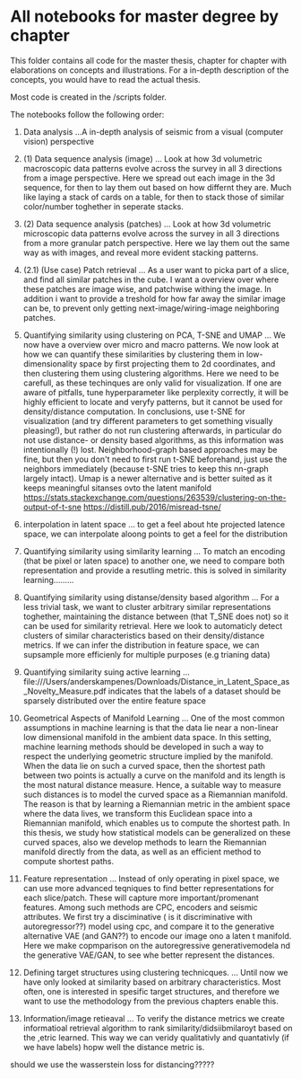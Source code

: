 # All notebooks for master degree by chapter
This folder contains all code for the master thesis, chapter for chapter with elaborations on concepts and illustrations. 
For a in-depth description  of the concepts, you would have to read the actual thesis. 

Most code is created in the /scripts folder. 

The notebooks follow the following order:

01. Data analysis 
...A in-depth analysis of seismic from a visual (computer vision) perspective 
02. (1) Data sequence analysis (image)
... Look at how 3d volumetric macroscopic data patterns evolve across the survey in all 3 directions from a image perspective. Here we spread out each image in the 3d sequence, for then to lay them out based on how differnt they are. Much like laying a stack of cards on a table, for then to stack those of similar color/number toghether in seperate stacks. 
02. (2) Data sequence analysis (patches)
... Look at how 3d volumetric microscopic data patterns evolve across the survey in all 3 directions from a more granular patch perspective. Here we lay them out the same way as with images, and reveal more evident stacking patterns. 
02. (2.1) (Use case) Patch retrieval
... As a user  want to picka  part of a slice, and find all similar patches in the cube. I want a overview over where these patches are  image wise, and patchwise withing the image. In addition i want to provide a treshold for how far away the similar image can be, to prevent only getting next-image/wiring-image neighboring patches. 
03. Quantifying similarity using clustering on PCA, T-SNE and UMAP
... We now have a overview over micro and macro patterns. We now look at how we can quantify these similarities by clustering them in low-dimensionality space by first projecting them to 2d coordinates, and then clustering them using clustering algorithms.  Here we need to be carefull, as these techinques are only valid for visualization. If one are aware of pitfalls, tune hyperparameter like perplexity correctly, it will be highly efficient to locate and veryfy patterns, but it cannot be used for density/distance computation. In conclusions, use t-SNE for visualization (and try different parameters to get something visually pleasing!), but rather do not run clustering afterwards, in particular do not use distance- or density based algorithms, as this information was intentionally (!) lost. Neighborhood-graph based approaches may be fine, but then you don't need to first run t-SNE beforehand, just use the neighbors immediately (because t-SNE tries to keep this nn-graph largely intact). Umap is a newer alternative and is better suited as it keeps meaningful sitanses ovto the latent manifold
https://stats.stackexchange.com/questions/263539/clustering-on-the-output-of-t-sne
https://distill.pub/2016/misread-tsne/
03. interpolation in latent space
... to get a feel about hte projected latence space, we can interpolate aloong points to get a feel for the distribution
03. Quantifying similarity using similarity learning
... To match an encoding (that be pixel or laten space) to another one, we need to compare both representation and provide a resutling metric. this is solved in similarity learning.........
03. Quantifying similarity using distanse/density based algorithm 
... For a less trivial task, we want to cluster arbitrary similar representations toghether, maintaining the distance between (that T_SNE does not) so it can be used for similarity retrieval. Here we look to automaticly detect clusters of similar characteristics based on their density/distance metrics. If we can infer the distribution in feature space, we can supsample more efficienly for multiple purposes (e.g trianing data)
03. Quantifying similarity suing active learning
... file:///Users/anderskampenes/Downloads/Distance_in_Latent_Space_as_Novelty_Measure.pdf indicates that the labels of a dataset should be sparsely distributed over the entire feature space

03. Geometrical Aspects of Manifold Learning
... One of the most common assumptions in machine learning is that the data lie
near a non-linear low dimensional manifold in the ambient data space. In this
setting, machine learning methods should be developed in such a way to respect
the underlying geometric structure implied by the manifold. When the data lie
on such a curved space, then the shortest path between two points is actually
a curve on the manifold and its length is the most natural distance measure.
Hence, a suitable way to measure such distances is to model the curved space
as a Riemannian manifold. The reason is that by learning a Riemannian metric
in the ambient space where the data lives, we transform this Euclidean space
into a Riemannian manifold, which enables us to compute the shortest path. In
this thesis, we study how statistical models can be generalized on these curved
spaces, also we develop methods to learn the Riemannian manifold directly from
the data, as well as an efficient method to compute shortest paths.
04. Feature representation
... Instead of only operating in pixel space, we can use more advanced teqniques to find better representations for each slice/patch. These will capture more important/promenant features. Among such methods are CPC, encoders and seismic attributes.  We first try a disciminative ( is it discriminative with autoregressor??) model using cpc, and compare it to the generative alternative VAE (and GAN??) to encode our image ono a laten t manifold. Here we make copmparison on the autoregressive generativemodela nd the generative VAE/GAN, to see whe better represent the distances. 
05. Defining target structures using clustering technicques.
... Until now we have only looked at similarity based on arbitrary characteristics. Most often, one is interested in spesific target structures, and therefore we want to use the methodology from the previous chapters enable this. 
06. Information/image retieaval 
... To verify the distance metrics we create informatioal retrieval algorithm to rank similarity/didsiibmilaroyt based on the ,etric learned. This way we can veridy qualitativly  and quantativly (if we have labels) hopw well the distance metric is. 

should we use the wasserstein loss for distancing?????